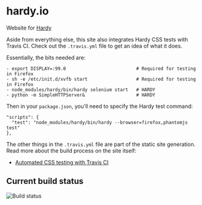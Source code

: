 hardy.io
===

Website for [Hardy](https://github.com/thingsinjars/GhostStory/tree/webdriver)

Aside from everything else, this site also integrates Hardy CSS tests with Travis CI. Check out the `.travis.yml` file to get an idea of what it does.

Essentially, the bits needed are:

    - export DISPLAY=:99.0                          # Required for testing in Firefox
    - sh -e /etc/init.d/xvfb start                  # Required for testing in Firefox
    - node_modules/hardy/bin/hardy selenium start   # HARDY
    - python -m SimpleHTTPServer&                   # HARDY

Then in your `package.json`, you'll need to specify the Hardy test command:

    "scripts": {
      "test": "node_modules/hardy/bin/hardy --browser=firefox,phantomjs test"
    },

The other things in the `.travis.yml` file are part of the static site generation. Read more about the build process on the site itself:

  * [Automated CSS testing with Travis CI](http://hardy.io/continuous-integration.html)

Current build status
---

![Build status](https://api.travis-ci.org/thingsinjars/hardy.io.png)
